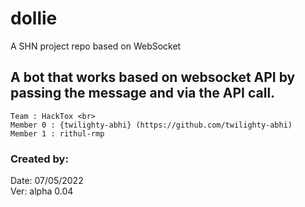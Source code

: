 # dollie <br>
A SHN project repo based on WebSocket <br>
<div>

## A bot that works based on websocket API by passing the message and via the API call.

```
Team : HackTox <br>
Member 0 : {twilighty-abhi} (https://github.com/twilighty-abhi)
Member 1 : rithul-rmp 
```




### Created by:

Date: 07/05/2022 <br>
Ver: alpha 0.04
